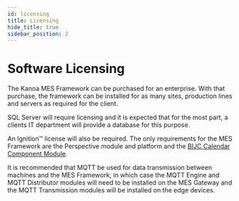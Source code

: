```yaml
---
id: licensing
title: Licensing
hide_title: true
sidebar_position: 2
---
```

# Software Licensing
The Kanoa MES Framework can be purchased for an enterprise. With that purchase, the framework can be installed for as many sites, production lines and servers as required for the client.  

SQL Server will require licensing and it is expected that for the most part, a clients IT department will provide a database for this purpose.  

An Ignition™ license will also be required. The only requirements for the MES Framework are the Perspective module and platform and the [BIJC Calendar Component Module](https://modules.bijc.co.uk/?page_id=76).  

It is recommended that MQTT be used for data transmission between machines and the MES Framework, in which case the MQTT Engine and MQTT Distributor modules will need to be installed on the MES Gateway and the MQTT Transmission modules will be installed on the edge devices.